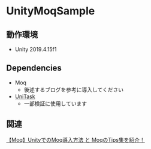 # UnityMoqSample

## 動作環境
- Unity 2019.4.15f1

## Dependencies
- Moq
  - 後述するブログを参考に導入してください
- [UniTask](https://github.com/Cysharp/UniTask)
  - 一部検証に使用しています

## 関連
[【Moq】UnityでのMoq導入方法 と MoqのTips集を紹介！](https://tsgcpp.hateblo.jp/entry/2020/11/27/221411)
